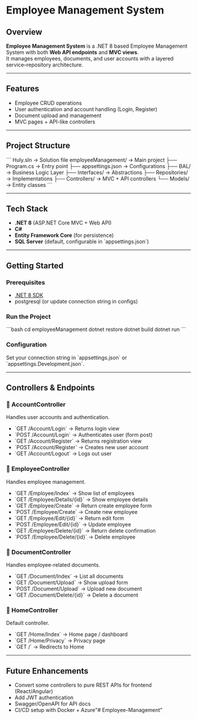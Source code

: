 # Employee Management System

## Overview
**Employee Management System** is a .NET 8 based Employee Management System with both **Web API endpoints** and **MVC views**.  
It manages employees, documents, and user accounts with a layered service–repository architecture.  

---

## Features
- Employee CRUD operations
- User authentication and account handling (Login, Register)
- Document upload and management
- MVC pages + API-like controllers

---

## Project Structure
\`\`\`
Huly.sln                    -> Solution file
employeeManagement/         -> Main project
├── Program.cs              -> Entry point
├── appsettings.json        -> Configurations
├── BAL/                    -> Business Logic Layer
├── Interfaces/             -> Abstractions
├── Repositories/           -> Implementations
├── Controllers/            -> MVC + API controllers
└── Models/                 -> Entity classes
\`\`\`

---

## Tech Stack
- **.NET 8** (ASP.NET Core MVC + Web API)
- **C#**
- **Entity Framework Core** (for persistence)
- **SQL Server** (default, configurable in \`appsettings.json\`)

---

## Getting Started

### Prerequisites
- [.NET 8 SDK](https://dotnet.microsoft.com/en-us/download)
- postgresql (or update connection string in configs)

### Run the Project
\`\`\`bash
cd employeeManagement
dotnet restore
dotnet build
dotnet run
\`\`\`

### Configuration
Set your connection string in \`appsettings.json\` or \`appsettings.Development.json\`.

---

## Controllers & Endpoints

### 🔹 AccountController
Handles user accounts and authentication.

- \`GET /Account/Login\` → Returns login view
- \`POST /Account/Login\` → Authenticates user (form post)
- \`GET /Account/Register\` → Returns registration view
- \`POST /Account/Register\` → Creates new user account
- \`GET /Account/Logout\` → Logs out user

### 🔹 EmployeeController
Handles employee management.

- \`GET /Employee/Index\` → Show list of employees
- \`GET /Employee/Details/{id}\` → Show employee details
- \`GET /Employee/Create\` → Return create employee form
- \`POST /Employee/Create\` → Create new employee
- \`GET /Employee/Edit/{id}\` → Return edit form
- \`POST /Employee/Edit/{id}\` → Update employee
- \`GET /Employee/Delete/{id}\` → Return delete confirmation
- \`POST /Employee/Delete/{id}\` → Delete employee

### 🔹 DocumentController
Handles employee-related documents.

- \`GET /Document/Index\` → List all documents
- \`GET /Document/Upload\` → Show upload form
- \`POST /Document/Upload\` → Upload new document
- \`GET /Document/Delete/{id}\` → Delete a document

### 🔹 HomeController
Default controller.

- \`GET /Home/Index\` → Home page / dashboard
- \`GET /Home/Privacy\` → Privacy page
- \`GET /\` → Redirects to Home

---

## Future Enhancements
- Convert some controllers to pure REST APIs for frontend (React/Angular)
- Add JWT authentication
- Swagger/OpenAPI for API docs
- CI/CD setup with Docker + Azure"# Employee-Management" 
